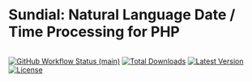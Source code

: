 # Sundial: Natural Language Date / Time Processing for PHP

<img src="https://raw.githubusercontent.com/grosv/sundial/main/docs/sundial.jpg" alt="">

<a href="https://github.com/grosv/sundial/actions"><img alt="GitHub Workflow Status (main)" src="https://img.shields.io/github/workflow/status/grosv/sundial/Tests/main"></a>
<a href="https://packagist.org/packages/grosv/sundial"><img alt="Total Downloads" src="https://img.shields.io/packagist/dt/grosv/sundial"></a>
<a href="https://packagist.org/packages/grosv/sundial"><img alt="Latest Version" src="https://img.shields.io/packagist/v/grosv/sundial"></a>
<a href="https://packagist.org/packages/grosv/sundial"><img alt="License" src="https://img.shields.io/packagist/l/grosv/sundial"></a>



